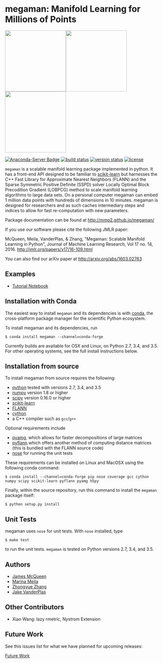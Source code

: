 # megaman: Manifold Learning for Millions of Points

<img src="https://raw.githubusercontent.com/mmp2/megaman/master/doc/images/word2vec_rmetric_plot_no_digits.png" height=200><img src="https://raw.githubusercontent.com/mmp2/megaman/master/doc/images/spectra_D4000.png" height=200><img src="https://raw.githubusercontent.com/mmp2/megaman/master/doc/images/spectra_Halpha.png" height=200>

[![Anaconda-Server Badge](https://anaconda.org/conda-forge/megaman/badges/downloads.svg)](https://anaconda.org/conda-forge/megaman)
[![build status](http://img.shields.io/travis/mmp2/megaman/master.svg?style=flat)](https://travis-ci.org/mmp2/megaman)
[![version status](http://img.shields.io/pypi/v/megaman.svg?style=flat)](https://pypi.python.org/pypi/megaman)
[![license](http://img.shields.io/badge/license-BSD-blue.svg?style=flat)](https://github.com/mmp2/megaman/blob/master/LICENSE)

``megaman`` is a scalable manifold learning package implemented in
python. It has a front-end API designed to be familiar
to [scikit-learn](http://scikit-learn.org/) but harnesses
the C++ Fast Library for Approximate Nearest Neighbors (FLANN)
and the Sparse Symmetric Positive Definite (SSPD) solver
Locally Optimal Block Precodition Gradient (LOBPCG) method
to scale manifold learning algorithms to large data sets.
On a personal computer megaman can embed 1 million data points
with hundreds of dimensions in 10 minutes.
megaman is designed for researchers and as such caches intermediary
steps and indices to allow for fast re-computation with new parameters.

Package documentation can be found at http://mmp2.github.io/megaman/

If you use our software please cite the following JMLR paper:

McQueen, Meila, VanderPlas, & Zhang, "Megaman: Scalable Manifold Learning in Python",
Journal of Machine Learning Research, Vol 17 no. 14, 2016.
http://jmlr.org/papers/v17/16-109.html

You can also find our arXiv paper at http://arxiv.org/abs/1603.02763

## Examples

- [Tutorial Notebook]( https://github.com/mmp2/megaman/blob/master/examples/megaman_tutorial.ipynb)

## Installation with Conda

The easiest way to install ``megaman`` and its dependencies is with
[conda](http://conda.pydata.org/miniconda.html), the cross-platform package
manager for the scientific Python ecosystem.

To install megaman and its dependencies, run

```
$ conda install megaman --channel=conda-forge
```

Currently builds are available for OSX and Linux, on Python 2.7, 3.4, and 3.5.
For other operating systems, see the full install instructions below.

## Installation from source

To install megaman from source requires the following:

- [python](http://python.org) tested with versions 2.7, 3.4, and 3.5
- [numpy](http://numpy.org) version 1.8 or higher
- [scipy](http://scipy.org) version 0.16.0 or higher
- [scikit-learn](http://scikit-learn.org)
- [FLANN](http://www.cs.ubc.ca/research/flann/)
- [cython](http://cython.org/)
- a C++ compiler such as ``gcc``/``g++``

Optional requirements include

- [pyamg](http://pyamg.org/), which allows for faster decompositions of large matrices
- [pyflann](http://www.cs.ubc.ca/research/flann/) which offers another method of computing distance matrices (this is bundled with the FLANN source code)
- [nose](https://nose.readthedocs.org/) for running the unit tests

These requirements can be installed on Linux and MacOSX using the following conda command:

```
$ conda install --channel=conda-forge pip nose coverage gcc cython numpy scipy scikit-learn pyflann pyamg h5py
```

Finally, within the source repository, run this command to install the ``megaman`` package itself:
```
$ python setup.py install
```

## Unit Tests
megaman uses ``nose`` for unit tests. With ``nose`` installed, type
```
$ make test
```
to run the unit tests. ``megaman`` is tested on Python versions 2.7, 3.4, and 3.5.

## Authors
- [James McQueen](http://www.stat.washington.edu/people/jmcq/)
- [Marina Meila](http://www.stat.washington.edu/mmp/)
- [Zhongyue Zhang](https://github.com/Jerryzcn)
- [Jake VanderPlas](http://www.vanderplas.com)

## Other Contributors

- Xiao Wang: lazy rmetric, Nystrom Extension

## Future Work

See this issues list for what we have planned for upcoming releases:

[Future Work](https://github.com/mmp2/megaman/issues/47)
